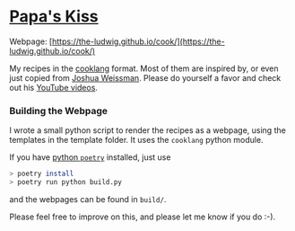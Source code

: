 # [Papa's Kiss](https://the-ludwig.github.io/cook/)

Webpage: [https://the-ludwig.github.io/cook/](https://the-ludwig.github.io/cook/)


My recipes in the [cooklang](https://cooklang.org/) format.
Most of them are inspired by, or even just copied from [Joshua Weissman](https://joshuaweissman.com).
Please do yourself a favor and check out his [YouTube videos](https://www.youtube.com/c/JoshuaWeissman).

### Building the Webpage

I wrote a small python script to render the recipes as a webpage, using the templates in the template folder.
It uses the `cooklang` python module. 

If you have [python `poetry`](https://python-poetry.org/) installed, just use
```sh
> poetry install
> poetry run python build.py
```
and the webpages can be found in `build/`. 

Please feel free to improve on this, and please let me know if you do :-).